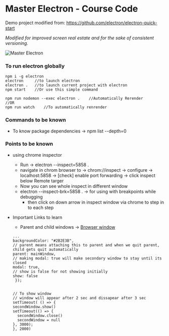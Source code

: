 # Master Electron - Course Code

Demo project modified from: https://github.com/electron/electron-quick-start

_Modified for improved screen real estate and for the sake of consistent versioning._

![Master Electron](https://raw.githubusercontent.com/stackacademytv/master-electron/master/splash.png)

### To run electron globally

```
npm i -g electron
electron     //to launch electron
electron .   //to launch current project with electron
npm start    //Or use this simple command

npm run nodemon --exec electron .    //Automatically Rerender
//OR
npm run watch    //To automatically renrender
```

### Commands to be known

- To know package dependencies -> npm list --depth=0

### Points to be known

- using chrome inspector

  - Run -> electron --inspect=5858 .
  - navigate in chrom browser to -> chrom://inspect -> configure -> localhost:5858 -> [check] enable port forwarding -> click inspect below Remote targer
  - Now you can see whole inspect in different window
  - electron --inspect-brk=5858 . -> for using with breakpoints while debugging
    - then click on down arrow in inspect window via chrome to step in to each step

- Important Links to learn

  - Parent and child windows -> <a href="https://www.electronjs.org/docs/latest/api/browser-window">Browser window </a>

  ```
  ...
  backgroundColor: "#2B2E3B",
  // parent means attaching this to parent and when we quit parent, child gets quit automatically
  parent: mainWindow,
  // making modal: true will make secondary window to stay until its closed
  modal: true,
  // show is false for not showing initially
  show: false
   });


  // To show window
  // window will appear after 2 sec and dissapear after 3 sec
  setTimeout( () => {
  secondWindow.show()
  setTimeout(() => {
    secondWindow.close()
    secondWindow = null
  }, 3000);
  }, 2000)
  ```
